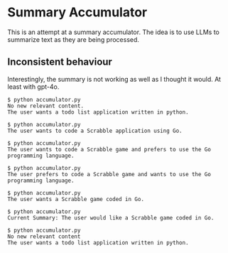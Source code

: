# Summary Accumulator

This is an attempt at a summary accumulator. The idea is to use LLMs to summarize text as they are being processed. 

## Inconsistent behaviour

Interestingly, the summary is not working as well as I thought it would. At least with gpt-4o.

```
$ python accumulator.py            
No new relevant content.
The user wants a todo list application written in python.

$ python accumulator.py
The user wants to code a Scrabble application using Go.

$ python accumulator.py
The user wants to code a Scrabble game and prefers to use the Go programming language.

$ python accumulator.py
The user prefers to code a Scrabble game and wants to use the Go programming language.

$ python accumulator.py
The user wants a Scrabble game coded in Go.

$ python accumulator.py
Current Summary: The user would like a Scrabble game coded in Go.

$ python accumulator.py
No new relevant content
The user wants a todo list application written in python.
```